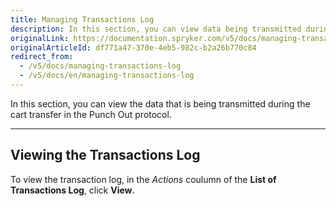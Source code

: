 ```yaml
---
title: Managing Transactions Log
description: In this section, you can view data being transmitted during the cart transfer in the Punch out protocol.
originalLink: https://documentation.spryker.com/v5/docs/managing-transactions-log
originalArticleId: df771a47-370e-4eb5-982c-b2a26b770c84
redirect_from:
  - /v5/docs/managing-transactions-log
  - /v5/docs/en/managing-transactions-log
---
```


In this section, you can view the data that is being transmitted during the cart transfer in the Punch Out protocol.

---
## Viewing the Transactions Log
To view the transaction log, in the *Actions* coulumn of the **List of Transactions Log**, click **View**.


